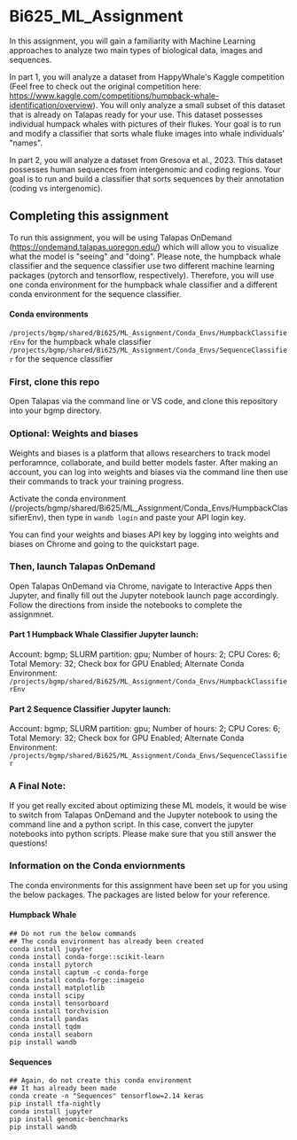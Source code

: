 # Bi625_ML_Assignment

In this assignment, you will gain a familiarity with Machine Learning approaches to analyze two main types of biological data, images and sequences. 

In part 1, you will analyze a dataset from HappyWhale's Kaggle competition (Feel free to check out the original competition here: https://www.kaggle.com/competitions/humpback-whale-identification/overview). You will only analyze a small subset of this dataset that is already on Talapas ready for your use. This dataset possesses individual humpack whales with pictures of their flukes. Your goal is to run and modify a classifier that sorts whale fluke images into whale individuals' "names". 

In part 2, you will analyze a dataset from Gresova et al., 2023. This dataset possesses human sequences from intergenomic and coding regions. Your goal is to run and build a classifier that sorts sequences by their annotation (coding vs intergenomic).

## Completing this assignment

To run this assignment, you will be using Talapas OnDemand (https://ondemand.talapas.uoregon.edu/) which will allow you to visualize what the model is "seeing" and "doing". Please note, the humpback whale classifier and the sequence classifier use two different machine learning packages (pytorch and tensorflow, respectively). Therefore, you will use one conda environment for the humpback whale classifier and a different conda environment for the sequence classifier. 

#### Conda environments
```/projects/bgmp/shared/Bi625/ML_Assignment/Conda_Envs/HumpbackClassifierEnv``` for the humpback whale classifier
```/projects/bgmp/shared/Bi625/ML_Assignment/Conda_Envs/SequenceClassifier``` for the sequence classifier

### First, clone this repo
Open Talapas via the command line or VS code, and clone this repository into your bgmp directory.

### Optional: Weights and biases
Weights and biases is a platform that allows researchers to track model perforamnce, collaborate, and build better models faster. After making an account, you can log into weights and biases via the command line then use their commands to track your training progress.

Activate the conda environment (/projects/bgmp/shared/Bi625/ML_Assignment/Conda_Envs/HumpbackClassifierEnv), then type in 
```wandb login``` and paste your API login key.

You can find your weights and biases API key by logging into weights and biases on Chrome and going to the quickstart page.

### Then, launch Talapas OnDemand
Open Talapas OnDemand via Chrome, navigate to Interactive Apps then Jupyter, and finally fill out the Jupyter notebook launch page accordingly. Follow the directions from inside the notebooks to complete the assignmnet. 

#### Part 1 Humpback Whale Classifier Jupyter launch:
Account: bgmp; SLURM partition: gpu; Number of hours: 2; CPU Cores: 6; Total Memory: 32; Check box for GPU Enabled; Alternate Conda Environment: ```/projects/bgmp/shared/Bi625/ML_Assignment/Conda_Envs/HumpbackClassifierEnv```

#### Part 2 Sequence Classifier Jupyter launch:
Account: bgmp; SLURM partition: gpu; Number of hours: 2; CPU Cores: 6; Total Memory: 32; Check box for GPU Enabled; Alternate Conda Environment: ```/projects/bgmp/shared/Bi625/ML_Assignment/Conda_Envs/SequenceClassifier```

### A Final Note:
If you get really excited about optimizing these ML models, it would be wise to switch from Talapas OnDemand and the Jupyter notebook to using the command line and a python script. In this case, convert the jupyter notebooks into python scripts. Please make sure that you still answer the questions!

### Information on the Conda enviornments
The conda environments for this assignment have been set up for you using the below packages. The packages are listed below for your reference.

#### Humpback Whale 
```
## Do not run the below commands
## The conda environment has already been created
conda install jupyter
conda install conda-forge::scikit-learn
conda install pytorch
conda install captum -c conda-forge
conda install conda-forge::imageio
conda install matplotlib
conda install scipy
conda install tensorboard
conda isntall torchvision
conda install pandas
conda install tqdm
conda install seaborn
pip install wandb
```

#### Sequences 

```
## Again, do not create this conda environment
## It has already been made
conda create -n "Sequences" tensorflow=2.14 keras
pip install tfa-nightly
conda install jupyter
pip install genomic-benchmarks
pip install wandb

